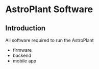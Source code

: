 # AstroPlant Software

## Introduction
All software required to run the AstroPlant
 - firmware
 - backend
 - mobile app
